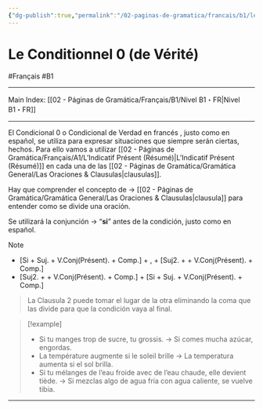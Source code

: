 ```yaml
---
{"dg-publish":true,"permalink":"/02-paginas-de-gramatica/francais/b1/le-conditionnel-0-de-verite/"}
---
```


# Le Conditionnel 0 (de Vérité)
#Français #B1
___
Main Index: [[02 - Páginas de Gramática/Français/B1/Nivel B1・FR\|Nivel B1・FR]]
___
El Condicional 0 o Condicional de Verdad en francés , justo como en español, se utiliza para expresar situaciones que siempre serán ciertas, hechos. Para ello vamos a utilizar [[02 - Páginas de Gramática/Français/A1/L’Indicatif Présent (Résumé)\|L’Indicatif Présent (Résumé)]] en cada una de las [[02 - Páginas de Gramática/Gramática General/Las Oraciones & Clausulas\|clausulas]].

Hay que comprender el concepto de → [[02 - Páginas de Gramática/Gramática General/Las Oraciones & Clausulas\|clausula]] para entender como se divide una oración.

Se utilizará la conjunción → “**si**” antes de la condición, justo como en español.


> [!NOTE] 
> - [Si + Suj. + V.Conj(Présent). + Comp.] + , + [Suj2. + + V.Conj(Présent). + Comp.]
> - [Suj2. + + V.Conj(Présent). + Comp.] + [Si + Suj. + V.Conj(Présent). + Comp.]

> La Clausula 2 puede tomar el lugar de la otra eliminando la coma que las divide para que la condición vaya al final.

> [!example] 
> - Si tu manges trop de sucre, tu grossis. → Si comes mucha azúcar, engordas.
> - La température augmente si le soleil brille → La temperatura aumenta si el sol brilla.
> - Si tu mélanges de l’eau froide avec de l’eau chaude, elle devient tiède. → Si mezclas algo de agua fría con agua caliente, se vuelve tibia.

___